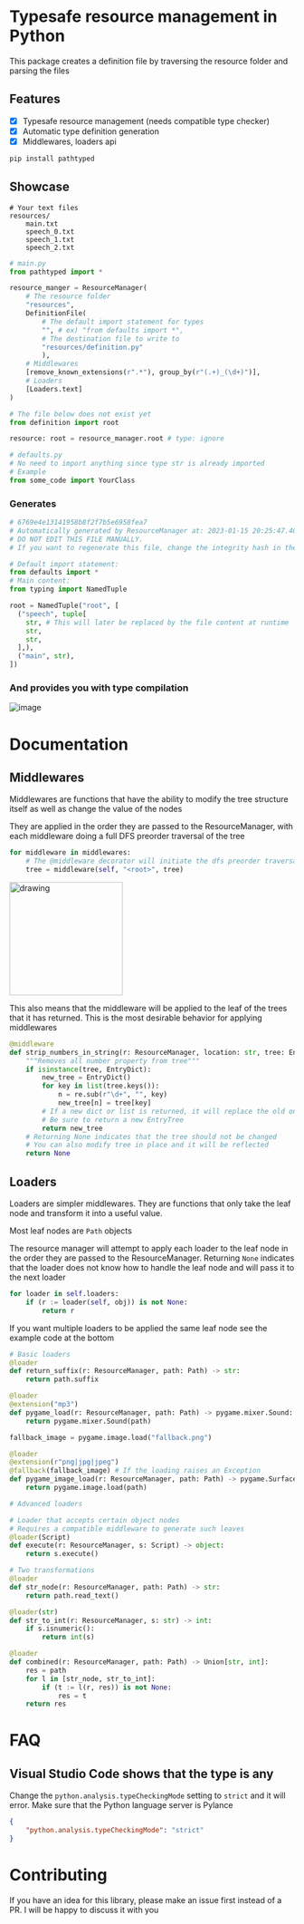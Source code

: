 # Typesafe resource management in Python

This package creates a definition file by traversing the resource folder and parsing the files

## Features
 - [x] Typesafe resource management (needs compatible type checker)
 - [x] Automatic type definition generation
 - [x] Middlewares, loaders api

```sh
pip install pathtyped
```

## Showcase

```
# Your text files
resources/
    main.txt
    speech_0.txt
    speech_1.txt
    speech_2.txt
```

```py
# main.py
from pathtyped import *

resource_manger = ResourceManager(
    # The resource folder
    "resources",
    DefinitionFile(
        # The default import statement for types
        "", # ex) "from defaults import *",
        # The destination file to write to
        "resources/definition.py"
        ),
    # Middlewares
    [remove_known_extensions(r".*"), group_by(r"(.+)_(\d+)")],
    # Loaders
    [Loaders.text]
)

# The file below does not exist yet
from definition import root

resource: root = resource_manager.root # type: ignore
```

```py
# defaults.py
# No need to import anything since type str is already imported
# Example
from some_code import YourClass
```

### Generates

```py
# 6769e4e13141958b8f2f7b5e6958fea7
# Automatically generated by ResourceManager at: 2023-01-15 20:25:47.409194
# DO NOT EDIT THIS FILE MANUALLY. 
# If you want to regenerate this file, change the integrity hash in the first line to something else

# Default import statement:
from defaults import *
# Main content:
from typing import NamedTuple

root = NamedTuple("root", [
  ("speech", tuple[
    str, # This will later be replaced by the file content at runtime
    str,
    str,
  ],),
  ("main", str),
])
```

### And provides you with type compilation

![image](image/README/1673836091080.png)

# Documentation

## Middlewares

Middlewares are functions that have the ability to modify the tree structure itself as well as change the value of the nodes

They are applied in the order they are passed to the ResourceManager, with each middleware doing a full DFS preorder traversal of the tree

```py
for middleware in middlewares:
    # The @middleware decorator will initiate the dfs preorder traversal
    tree = middleware(self, "<root>", tree)
```
<img src="image/README/1673837228765.png" alt="drawing" width="200"/>

This also means that the middleware will be applied to the leaf of the trees that it has returned. This is the most desirable behavior for applying middlewares

```py
@middleware
def strip_numbers_in_string(r: ResourceManager, location: str, tree: EntryTree) -> Optional[EntryTree]:
    """Removes all number property from tree"""
    if isinstance(tree, EntryDict):
        new_tree = EntryDict()
        for key in list(tree.keys()):
            n = re.sub(r"\d+", "", key)
            new_tree[n] = tree[key]
        # If a new dict or list is returned, it will replace the old one
        # Be sure to return a new EntryTree
        return new_tree
    # Returning None indicates that the tree should not be changed
    # You can also modify tree in place and it will be reflected
    return None
```

## Loaders

Loaders are simpler middlewares. They are functions that only take the leaf node and transform it into a useful value.

Most leaf nodes are `Path` objects

The resource manager will attempt to apply each loader to the leaf node in the order they are passed to the ResourceManager. Returning `None` indicates that the loader does not know how to handle the leaf node and will pass it to the next loader

```py
for loader in self.loaders:
    if (r := loader(self, obj)) is not None:
        return r
```

If you want multiple loaders to be applied the same leaf node see the example code at the bottom

```py
# Basic loaders
@loader
def return_suffix(r: ResourceManager, path: Path) -> str:
    return path.suffix

@loader
@extension("mp3")
def pygame_load(r: ResourceManager, path: Path) -> pygame.mixer.Sound:
    return pygame.mixer.Sound(path)

fallback_image = pygame.image.load("fallback.png")

@loader
@extension(r"png|jpg|jpeg")
@fallback(fallback_image) # If the loading raises an Exception
def pygame_image_load(r: ResourceManager, path: Path) -> pygame.Surface:
    return pygame.image.load(path)

# Advanced loaders

# Loader that accepts certain object nodes
# Requires a compatible middleware to generate such leaves
@loader(Script)
def execute(r: ResourceManager, s: Script) -> object:
    return s.execute()

# Two transformations
@loader
def str_node(r: ResourceManager, path: Path) -> str:
    return path.read_text()

@loader(str)
def str_to_int(r: ResourceManager, s: str) -> int:
    if s.isnumeric():
        return int(s)

@loader
def combined(r: ResourceManager, path: Path) -> Union[str, int]:
    res = path
    for l in [str_node, str_to_int]:
        if (t := l(r, res)) is not None:
            res = t
    return res
```

# FAQ

## Visual Studio Code shows that the type is any

Change the `python.analysis.typeCheckingMode` setting to `strict` and it will error. Make sure that the Python language server is Pylance

```json
{
    "python.analysis.typeCheckingMode": "strict"
}
```

# Contributing

If you have an idea for this library, please make an issue first instead of a PR. I will be happy to discuss it with you
